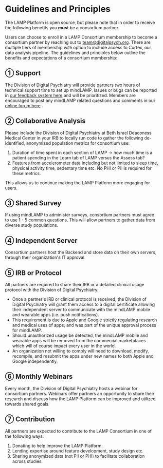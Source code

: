# Guidelines and Principles

The LAMP Platform is open source, but please note that in order to receive the following benefits you **must** be a consortium partner.

Users can choose to enroll in a LAMP Consortium membership to become a consortium partner by reaching out to team@digitalpsych.org. There are multiple tiers of membership with option to include access to Cortex, our data analysis pipeline. The guidelines and principles below outline the benefits and expectations of a consortium membership:

## ① **Support**

The Division of Digital Psychiatry will provide partners two hours of technical support time to set up mindLAMP. Issues or bugs can be reported in [our feedback system here](https://docs.lamp.digital/bug) and will be prioritized. Members are encouraged to post any mindLAMP related questions and comments in our [online forum here](https://community.lamp.digital/) .

## ② **Collaborative** **Analysis**

Please include the Division of Digital Psychiatry at Beth Israel Deaconess Medical Center in your IRB to locally run code to gather the following de-identified, anonymized population metrics for consortium use:

1. Duration of time spent in each section of LAMP → how much time is a patient spending in the Learn tab of LAMP versus the Assess tab?
2. Features from accelerometer data including but not limited to sleep time, physical activity time, sedentary time etc. No PHI or PII is required for these metrics.

This allows us to continue making the LAMP Platform more engaging for users.

## ③ Shared **Survey**

If using mindLAMP to administer surveys, consortium partners must agree to use 1 - 5 common questions. This will allow partners to gather data from diverse study populations.

## ④ **Independent Server**

Consortium partners host the Backend and store data on their own servers, through their organization's IT approval.

## ⑤ **IRB or Protocol**

All partners are required to share their IRB or a detailed clinical usage protocol with the Division of Digital Psychiatry. 

- Once a partner's IRB or clinical protocol is received, the Division of Digital Psychiatry will grant them access to a digital certificate allowing their independent server to communicate with the mindLAMP mobile and wearable apps (i.e. push notifications).
- This requirement is due to Apple and Google strictly regulating research and medical uses of apps; and was part of the unique approval process for mindLAMP.
- Should unauthorized usage be detected, the mindLAMP mobile and wearable apps will be removed from the commercial marketplaces which will of course impact every user in the world.
- An organization not willing to comply will need to download, modify, recompile, and resubmit the apps under new names to both Apple and Google independently.

## ⑥ Monthly **Webinars**

Every month, the Division of Digital Psychiatry hosts a webinar for consortium partners. Webinars offer partners an opportunity to share their research and discuss how the LAMP Platform can be improved and utilized towards shared goals.

## ➆ Contribution

All partners are expected to contribute to the LAMP Consortium in one of the following ways:

1. Donating to help improve the LAMP Platform.
1. Lending expertise around feature development, study design etc.
1. Sharing anonymized data (not PII or PHI) to facilitate collaboration across studies. 
